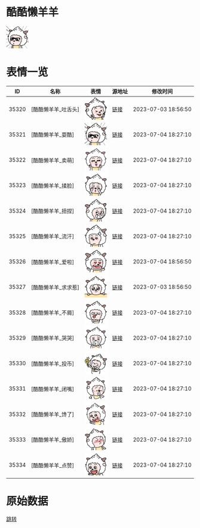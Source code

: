 # 酷酷懒羊羊

<img src="./cover.png" height="60" alt="cover" />

# 表情一览

|ID|名称|表情|源地址|修改时间|
|----|----|----|----|----|
|35320|[酷酷懒羊羊_吐舌头]|<img src="./pic/035320_%5B酷酷懒羊羊_吐舌头%5D.png" height="60" alt="吐舌头"/>|[链接](https://i0.hdslb.com/bfs/garb/0134a8a54577dd7285e4ac212bcea567519c0790.png)|2023-07-03 18:56:50|
|35321|[酷酷懒羊羊_耍酷]|<img src="./pic/035321_%5B酷酷懒羊羊_耍酷%5D.png" height="60" alt="耍酷"/>|[链接](https://i0.hdslb.com/bfs/garb/8869658e87bed209b2df629a873bde76e58f60dc.png)|2023-07-04 18:27:10|
|35322|[酷酷懒羊羊_卖萌]|<img src="./pic/035322_%5B酷酷懒羊羊_卖萌%5D.png" height="60" alt="卖萌"/>|[链接](https://i0.hdslb.com/bfs/garb/fa368b34d6c1f50185be3213f24e337a231f537d.png)|2023-07-04 18:27:10|
|35323|[酷酷懒羊羊_揉脸]|<img src="./pic/035323_%5B酷酷懒羊羊_揉脸%5D.png" height="60" alt="揉脸"/>|[链接](https://i0.hdslb.com/bfs/garb/0e1013abb8d9b3b581902c1ff51bea2b1436829b.png)|2023-07-04 18:27:10|
|35324|[酷酷懒羊羊_扭捏]|<img src="./pic/035324_%5B酷酷懒羊羊_扭捏%5D.png" height="60" alt="扭捏"/>|[链接](https://i0.hdslb.com/bfs/garb/c96659e2d27d97f7bbd68ca397761eeb529aadd7.png)|2023-07-04 18:27:10|
|35325|[酷酷懒羊羊_流汗]|<img src="./pic/035325_%5B酷酷懒羊羊_流汗%5D.png" height="60" alt="流汗"/>|[链接](https://i0.hdslb.com/bfs/garb/97902c1419ac06c6fc45c5b9cea080186d07c9e9.png)|2023-07-04 18:27:10|
|35326|[酷酷懒羊羊_爱啦]|<img src="./pic/035326_%5B酷酷懒羊羊_爱啦%5D.png" height="60" alt="爱啦"/>|[链接](https://i0.hdslb.com/bfs/garb/a4460f0c5f5c46a8f77fa9582e999f5d2db66c85.png)|2023-07-04 18:56:50|
|35327|[酷酷懒羊羊_求求惹]|<img src="./pic/035327_%5B酷酷懒羊羊_求求惹%5D.png" height="60" alt="求求惹"/>|[链接](https://i0.hdslb.com/bfs/garb/af46e95debc15b8aa8c28a385844942f3c650b00.png)|2023-07-03 18:56:50|
|35328|[酷酷懒羊羊_不屑]|<img src="./pic/035328_%5B酷酷懒羊羊_不屑%5D.png" height="60" alt="不屑"/>|[链接](https://i0.hdslb.com/bfs/garb/c99616726f8ad23d6c509f3fb02818696a9e0b77.png)|2023-07-04 18:27:10|
|35329|[酷酷懒羊羊_哭哭]|<img src="./pic/035329_%5B酷酷懒羊羊_哭哭%5D.png" height="60" alt="哭哭"/>|[链接](https://i0.hdslb.com/bfs/garb/5a7a5a5f143d1f96bf3123601a3d4cb1903e363c.png)|2023-07-04 18:27:10|
|35330|[酷酷懒羊羊_投币]|<img src="./pic/035330_%5B酷酷懒羊羊_投币%5D.png" height="60" alt="投币"/>|[链接](https://i0.hdslb.com/bfs/garb/b887ba8f789016b4da08c7d0ee307cadd3f67e6a.png)|2023-07-04 18:27:10|
|35331|[酷酷懒羊羊_闭嘴]|<img src="./pic/035331_%5B酷酷懒羊羊_闭嘴%5D.png" height="60" alt="闭嘴"/>|[链接](https://i0.hdslb.com/bfs/garb/5007596ba26403acdea5ae0e416ddacfb640f046.png)|2023-07-04 18:27:10|
|35332|[酷酷懒羊羊_馋了]|<img src="./pic/035332_%5B酷酷懒羊羊_馋了%5D.png" height="60" alt="馋了"/>|[链接](https://i0.hdslb.com/bfs/garb/17527a878d35f32d3c9a1cbe02f4dfe39c241ac0.png)|2023-07-04 18:27:10|
|35333|[酷酷懒羊羊_傲娇]|<img src="./pic/035333_%5B酷酷懒羊羊_傲娇%5D.png" height="60" alt="傲娇"/>|[链接](https://i0.hdslb.com/bfs/garb/4bd9078c26325214d3664c2d46c8d8af3725835e.png)|2023-07-04 18:27:10|
|35334|[酷酷懒羊羊_点赞]|<img src="./pic/035334_%5B酷酷懒羊羊_点赞%5D.png" height="60" alt="点赞"/>|[链接](https://i0.hdslb.com/bfs/garb/35511cdaadc0b9e10c1caa681e329950b3ac58f2.png)|2023-07-04 18:27:10|

# 原始数据

[跳转](./raw.json)

